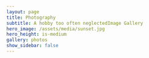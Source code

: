 ```yaml
---
layout: page
title: Photography
subtitle: A hobby too often neglectedImage Gallery
hero_image: /assets/media/sunset.jpg
hero_height: is-medium
gallery: photos
show_sidebar: false
---
```

